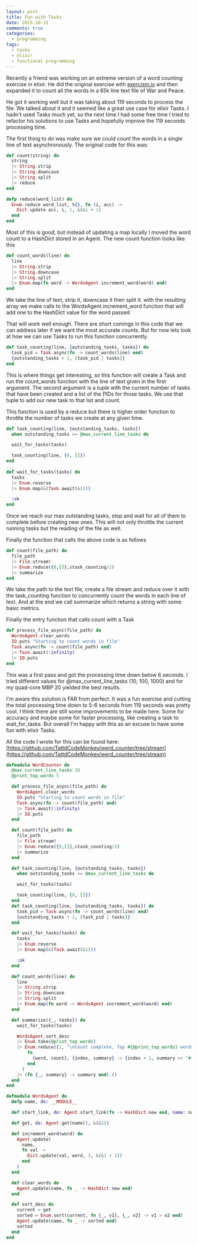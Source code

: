 ```yaml
---
layout: post
title: Fun with Tasks
date: 2015-10-31
comments: true
categories:
  - programming
tags:
  - tasks
  - elixir
  - functional programming
---
```


Recently a friend was working on an extreme version of a word counting exercise in elixir. He did the original exercise with [exercism.io](http://exercism.io/) and then expanded it to count all the words in a 65k line text file of War and Peace.

He got it working well but it was taking about 119 seconds to process the file. We talked about it and it seemed like a great use case for elixir Tasks. I hadn't used Tasks much yet, so the next time I had some free time I tried to refactor his solutions to use Tasks and hopefully improve the 119 seconds processing time.

The first thing to do was make sure we could count the words in a single line of text asynchronously. The original code for this was:

```elixir
def count(string) do
  string
  |> String.strip
  |> String.downcase
  |> String.split
  |> reduce
end

defp reduce(word_list) do
  Enum.reduce word_list, %{}, fn (i, acc) ->
    Dict.update acc, i, 1, &(&1 + 1)
  end
end
```

Most of this is good, but instead of updating a map locally I moved the word count to a HashDict stored in an Agent. The new count function looks like this

```elixir
def count_words(line) do
  line
  |> String.strip
  |> String.downcase
  |> String.split
  |> Enum.map(fn word -> WordsAgent.increment_word(word) end)
end
```

We take the line of text, strip it, downcase it then split it. with the resulting array we make calls to the WordsAgent.increment_word function that will add one to the HashDict value for the word passed

That will work well enough. There are short comings in this code that we can address later if we want the most accurate counts. But for now lets look at how we can use Tasks to run this function concurrently.

```elixir
def task_counting(line, {outstanding_tasks, tasks}) do
  task_pid = Task.async(fn -> count_words(line) end)
  {outstanding_tasks + 1, [task_pid | tasks]}
end
```

This is where things get interesting, so this function will create a Task and run the count_words function with the line of text given in the first argument. The second argument is a tuple with the current number of tasks that have been created and a list of the PIDs for those tasks. We use that tuple to add our new task to that list and count.

This function is used by a reduce but there is higher order function to throttle the number of tasks we create at any given time.

```elixir
def task_counting(line, {outstanding_tasks, tasks})
  when outstanding_tasks >= @max_current_line_tasks do

  wait_for_tasks(tasks)

  task_counting(line, {0, []})
end
...
def wait_for_tasks(tasks) do
  tasks
  |> Enum.reverse
  |> Enum.map(&(Task.await(&1)))

  :ok
end
```

Once we reach our max outstanding tasks, stop and wait for all of them to complete before creating new ones. This will not only throttle the current running tasks but the reading of the file as well.

Finally the function that calls the above code is as follows

```elixir
def count(file_path) do
  file_path
  |> File.stream!
  |> Enum.reduce({0,[]},&task_counting/2)
  |> summarize
end
```

We take the path to the text file, create a file stream and reduce over it with the task_counting function to concurrently count the words in each line of text. And at the end we call summarize which returns a string with some basic metrics.

Finally the entry function that calls count with a Task

```elixir
def process_file_async(file_path) do
  WordsAgent.clear_words
  IO.puts "Starting to count words in file"
  Task.async(fn -> count(file_path) end)
  |> Task.await(:infinity)
  |> IO.puts
end
```

This was a first pass and got the processing time down below 6 seconds. I tried different values for @max_current_line_tasks (10, 100, 1000) and for my quad-core MBP 20 yielded the best results.

I'm aware this solution is FAR from perfect. It was a fun exercise and cutting the total processing time down to 5-6 seconds from 119 seconds was pretty cool. I think there are still some improvements to be made here. Some for accuracy and maybe some for faster processing, like creating a task to wait_for_tasks. But overall I'm happy with this as an excuse to have some fun with elixir Tasks.

All the code I wrote for this can be found here: [https://github.com/TattdCodeMonkey/werd_counter/tree/stream](https://github.com/TattdCodeMonkey/werd_counter/tree/stream)

```elixir
defmodule WerdCounter do
  @max_current_line_tasks 20
  @print_top_words 5

  def process_file_async(file_path) do
    WordsAgent.clear_words
    IO.puts "Starting to count words in file"
    Task.async(fn -> count(file_path) end)
    |> Task.await(:infinity)
    |> IO.puts
  end

  def count(file_path) do
    file_path
    |> File.stream!
    |> Enum.reduce({0,[]},&task_counting/2)
    |> summarize
  end

  def task_counting(line, {outstanding_tasks, tasks})
    when outstanding_tasks >= @max_current_line_tasks do

    wait_for_tasks(tasks)

    task_counting(line, {0, []})
  end
  def task_counting(line, {outstanding_tasks, tasks}) do
    task_pid = Task.async(fn -> count_words(line) end)
    {outstanding_tasks + 1, [task_pid | tasks]}
  end

  def wait_for_tasks(tasks) do
    tasks
    |> Enum.reverse
    |> Enum.map(&(Task.await(&1)))

    :ok
  end

  def count_words(line) do
    line
    |> String.strip
    |> String.downcase
    |> String.split
    |> Enum.map(fn word -> WordsAgent.increment_word(word) end)
  end

  def summarize({_, tasks}) do
    wait_for_tasks(tasks)

    WordsAgent.sort_desc
    |> Enum.take(@print_top_words)
    |> Enum.reduce({1, "\nCount complete, Top #{@print_top_words} words by usage:\n"},
        fn
          {word, count}, {index, summary} -> {index + 1, summary <> "#{index}: #{word} - #{count}\n"}
        end
      )
    |> (fn {_, summary} -> summary end).()
  end
end

defmodule WordsAgent do
  defp name, do: __MODULE__

  def start_link, do: Agent.start_link(fn -> HashDict.new end, name: name())

  def get, do: Agent.get(name(), &(&1))

  def increment_word(word) do
    Agent.update(
      name,
      fn val ->
        Dict.update(val, word, 1, &(&1 + 1))
      end
    )
  end

  def clear_words do
    Agent.update(name, fn _ -> HashDict.new end)
  end

  def sort_desc do
    current = get
    sorted = Enum.sort(current, fn {_, v1}, {_, v2} -> v1 > v2 end)
    Agent.update(name, fn _ -> sorted end)
    sorted
  end
end
```
